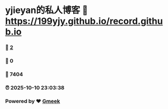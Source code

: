 # yjieyan的私人博客 :link: https://199yjy.github.io/record.github.io 
### :page_facing_up: [2](https://199yjy.github.io/record.github.io/tag.html) 
### :speech_balloon: 0 
### :hibiscus: 7404 
### :alarm_clock: 2025-10-10 23:03:38 
### Powered by :heart: [Gmeek](https://github.com/Meekdai/Gmeek)
